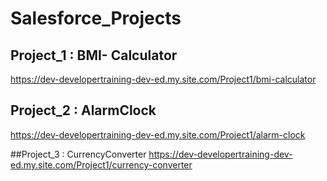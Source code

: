 # Salesforce_Projects

## Project_1 : BMI- Calculator
https://dev-developertraining-dev-ed.my.site.com/Project1/bmi-calculator

## Project_2 : AlarmClock
https://dev-developertraining-dev-ed.my.site.com/Project1/alarm-clock

##Project_3 : CurrencyConverter
https://dev-developertraining-dev-ed.my.site.com/Project1/currency-converter
